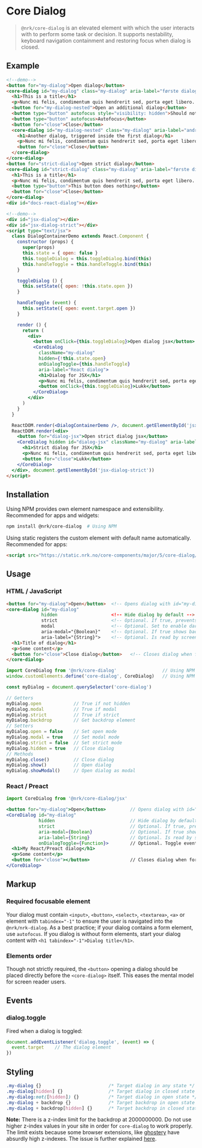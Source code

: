 # Core Dialog

> `@nrk/core-dialog` is an elevated element with which the user interacts with to perform some task or decision.
> It supports nestability, keyboard navigation containment and restoring focus when dialog is closed.


<!-- <script src="https://unpkg.com/preact"></script>
<script src="https://unpkg.com/preact-compat"></script>
<script>
  window.React = preactCompat
  window.ReactDOM = preactCompat
</script> -->
<!--demo
<script src="https://unpkg.com/@webcomponents/custom-elements"></script>
<script src="core-dialog/core-dialog.min.js"></script>
<script src="core-dialog/core-dialog.jsx.js"></script>
<style>
  .my-dialog h1 { margin-top: 0 }
  .my-dialog {
    position: absolute;
    margin: auto;
    top: 5%;
    left: 0;
    right: 0;
    border: 0;
    padding: 2em;
    width: 100%;
    max-width: 300px;
    background: #fff;
    transition: .2s;
  }

  .my-dialog + backdrop {
    position: fixed;
    background: rgba(0,0,0,.3);
    top: 0;
    left: 0;
    right: 0;
    bottom: 0;
    transition: opacity .2s;
  }
  .my-dialog[hidden],
  .my-dialog + backdrop[hidden] {
    pointer-events: none;
    visibility: hidden;
    display: block;
    opacity: 0;
  }
</style>
demo-->

## Example

```html
<!--demo-->
<button for="my-dialog">Open dialog</button>
<core-dialog id="my-dialog" class="my-dialog" aria-label="første dialog tittel" hidden>
  <h1>This is a title</h1>
  <p>Nunc mi felis, condimentum quis hendrerit sed, porta eget libero. Aenean scelerisque ex eu nisi varius hendrerit. Suspendisse elementum quis massa at vehicula. Nulla lacinia mi pulvinar, venenatis nisi ut, commodo quam. Praesent egestas mi sit amet quam porttitor, mollis mattis mi rhoncus.</p>
  <button for="my-dialog-nested">Open an additional dialog</button>
  <button type="button" autofocus style="visibility: hidden">Should not be focusable</button>
  <button type="button" autofocus>Autofocus</button>
  <button for="close">Close</button>
  <core-dialog id="my-dialog-nested" class="my-dialog" aria-label="andre dialog tittel" hidden>
    <h1>Another dialog, triggered inside the first dialog</h1>
    <p>Nunc mi felis, condimentum quis hendrerit sed, porta eget libero.</p>
    <button for="close">Close</button>
  </core-dialog>
</core-dialog>
<button for="strict-dialog">Open strict dialog</button>
<core-dialog id="strict-dialog" class="my-dialog" aria-label="første dialog tittel" hidden strict>
  <h1>This is a title</h1>
  <p>Nunc mi felis, condimentum quis hendrerit sed, porta eget libero. Aenean scelerisque ex eu nisi varius hendrerit. Suspendisse elementum quis massa at vehicula. Nulla lacinia mi pulvinar, venenatis nisi ut, commodo quam. Praesent egestas mi sit amet quam porttitor, mollis mattis mi rhoncus.</p>
  <button type="button">This button does nothing</button>
  <button for="close">Close</button>
</core-dialog>
<div id="docs-react-dialog"></div>
```

```html
<!--demo-->
<div id="jsx-dialog"></div>
<div id="jsx-dialog-strict"></div>
<script type="text/jsx">
  class DialogContainerDemo extends React.Component {
    constructor (props) {
      super(props)
      this.state = { open: false }
      this.toggleDialog = this.toggleDialog.bind(this)
      this.handleToggle = this.handleToggle.bind(this)
    }

    toggleDialog () {
      this.setState({ open: !this.state.open })
    }

    handleToggle (event) {
      this.setState({ open: event.target.open })
    }

    render () {
      return (
        <div>
          <button onClick={this.toggleDialog}>Open dialog jsx</button>
          <CoreDialog
            className="my-dialog"
            hidden={!this.state.open}
            onDialogToggle={this.handleToggle}
            aria-label="React dialog">
            <h1>Dialog for JSX</h1>
            <p>Nunc mi felis, condimentum quis hendrerit sed, porta eget libero. Aenean scelerisque ex eu nisi varius hendrerit. Suspendisse elementum quis massa at vehicula. Nulla lacinia mi pulvinar, venenatis nisi ut, commodo quam. Praesent egestas mi sit amet quam porttitor, mollis mattis mi rhoncus.</p>
            <button onClick={this.toggleDialog}>Lukk</button>
          </CoreDialog>
        </div>
      )
    }
  }

  ReactDOM.render(<DialogContainerDemo />, document.getElementById('jsx-dialog'))
  ReactDOM.render(<div>
    <button for="dialog-jsx">Open strict dialog jsx</button>
    <CoreDialog hidden id="dialog-jsx" className="my-dialog" aria-label="React dialog" strict>
      <h1>Strict dialog for JSX</h1>
      <p>Nunc mi felis, condimentum quis hendrerit sed, porta eget libero. Aenean scelerisque ex eu nisi varius hendrerit. Suspendisse elementum quis massa at vehicula. Nulla lacinia mi pulvinar, venenatis nisi ut, commodo quam. Praesent egestas mi sit amet quam porttitor, mollis mattis mi rhoncus.</p>
      <button for="close">Lukk</button>
    </CoreDialog>
  </div>, document.getElementById('jsx-dialog-strict'))
</script>
```


## Installation

Using NPM provides own element namespace and extensibility.
Recommended for apps and widgets:

```bash
npm install @nrk/core-dialog  # Using NPM
```

Using static registers the custom element with default name automatically. Recommended for apps:

```html
<script src="https://static.nrk.no/core-components/major/5/core-dialog/core-dialog.min.js"></script>  <!-- Using static -->
```


## Usage

### HTML / JavaScript

```html
<button for="my-dialog">Open</button>  <!-- Opens dialog with id="my-dialog" -->
<core-dialog id="my-dialog"
             hidden                    <!-- Hide dialog by default -->
             strict                    <!-- Optional. If true, prevents the dialog from closing on ESC-key and on backdrop click -->
             modal                     <!-- Optional. Set to enable dark backdrop -->
             aria-modal="{Boolean}"    <!-- Optional. If true shows backdrop, else hides it -->
             aria-label="{String}">    <!-- Optional. Is read by screen readers -->
  <h1>Title of dialog</h1>
  <p>Some content</p>
  <button for="close">Close dialog</button>   <!-- Closes dialog when for="close" -->
</core-dialog>
```

```js
import CoreDialog from '@nrk/core-dialog'                 // Using NPM
window.customElements.define('core-dialog', CoreDialog)   // Using NPM

const myDialog = document.querySelector('core-dialog')

// Getters
myDialog.open            // True if not hidden
myDialog.modal           // True if modal
myDialog.strict          // True if strict
myDialog.backdrop        // Get backdrop element
// Setters
myDialog.open = false    // Set open mode
myDialog.modal = true    // Set modal mode
myDialog.strict = false  // Set strict mode
myDialog.hidden = true   // Close dialog
// Methods
myDialog.close()         // Close dialog
myDialog.show()          // Open dialog
myDialog.showModal()     // Open dialog as modal
```

### React / Preact

```jsx
import CoreDialog from '@nrk/core-dialog/jsx'

<button for="my-dialog">Open</button>         // Opens dialog with id="my-dialog"
<CoreDialog id="my-dialog"
            hidden                            // Hide dialog by default
            strict                            // Optional. If true, prevents the dialog from closing on ESC-key and on backdrop click
            aria-modal={Boolean}              // Optional. If true shows backdrop, else hides it
            aria-label={String}               // Optional. Is read by screen readers
            onDialogToggle={Function}>        // Optional. Toggle event handler. See event 'dialog.toggle'
  <h1>My React/Preact dialog</h1>
  <p>Some content</p>
  <button for="close"></button>               // Closes dialog when for="close"
</CoreDialog>
```



## Markup

### Required focusable element

Your dialog must contain `<input>`, `<button>`, `<select>`, `<textarea>`, `<a>`
or element with `tabindex="-1"` to ensure the user is navigated into the `@nrk/nrk-dialog`.
As a best practice; if your dialog contains a form element, use `autofocus`.
If you dialog is without form elements, start your dialog
content with `<h1 tabindex="-1">Dialog title</h1>`.

### Elements order

Though not strictly required, the `<button>` opening a dialog should be placed directly before the `<core-dialog>` itself. This eases the mental model for screen reader users.


## Events

### dialog.toggle

Fired when a dialog is toggled:

```js
document.addEventListener('dialog.toggle', (event) => {
  event.target    // The dialog element
})
```

## Styling

```css
.my-dialog {}                         /* Target dialog in any state */
.my-dialog[hidden] {}                 /* Target dialog in closed state */
.my-dialog:not([hidden]) {}           /* Target dialog in open state */
.my-dialog + backdrop {}              /* Target backdrop in open state */
.my-dialog + backdrop[hidden] {}      /* Target backdrop in closed state */
```

**Note:** There is a z-index limit for the backdrop at 2000000000. Do not use higher z-index values in your site in order for `core-dialog` to work properly. The limit exists because some browser extensions, like [ghostery](https://chrome.google.com/webstore/detail/ghostery-%E2%80%93-privacy-ad-blo/mlomiejdfkolichcflejclcbmpeaniij?hl=en) have absurdly high z-indexes. The issue is further explained [here](https://techjunkie.com/maximum-z-index-value).
